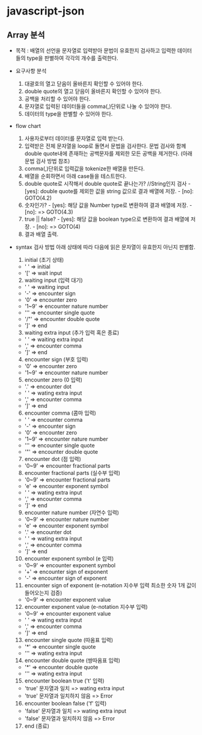 # javascript-json

## Array 분석
- 목적 : 배열의 선언을 문자열로 입력받아 문법이 유효한지 검사하고 입력한 데이터들의 type을 판별하여 각각의 개수를 출력한다.

- 요구사항 분석
  1. 대괄호의 열고 닫음이 올바른지 확인할 수 있어야 한다.
  2. double quote의 열고 닫음이 올바른지 확인할 수 있어야 한다.
  3. 공백을 처리할 수 있어야 한다.
  4. 문자열로 입력된 데이터들을 comma(,)단위로 나눌 수 있어야 한다.
  5. 데이터의 type을 판별할 수 있어야 한다.

- flow chart
  1. 사용자로부터 데이터를 문자열로 입력 받는다.
  2. 입력받은 전체 문자열을 loop로 돌면서 문법을 검사한다.
    문법 검사와 함께 double quote내에 존재하는 공백문자를 제외한 모든 공백을 제거한다.
    (아래 문법 검사 방법 참조)
  3. comma(,)단위로 입력값을 tokenize한 배열을 만든다.
  4. 배열을 순회하면서 아래 case들을 테스트한다.
    1. double quote로 시작해서 double quote로 끝나는가? //String인지 검사
      - [yes]: double quote를 제외한 값을 string 값으로 결과 배열에 저장.
      - [no]:  GOTO(4.2)
    2. 숫자인가?
      - [yes]: 해당 값을 Number type로 변환하여 결과 배열에 저장.
      - [no]: => GOTO(4.3)
    3. true || false?
      - [yes]: 해당 값을 boolean type으로 변환하여 결과 배열에 저장.
      - [no]: => GOTO(4)
  5. 결과 배열 출력.

- syntax 검사 방법
  아래 상태에 따라 다음에 읽은 문자열이 유효한지 아닌지 판별함.
  1. initial (초기 상태)
    - ' ' => initial
    - '[' => wait input

  2. waiting input (입력 대기)
    - ' ' => waiting input
    - '-' => encounter sign
    - '0' => encounter zero
    - '1~9' => encounter nature number
    - '\'' => encounter single quote
    - '/"' => encounter double quote
    - ']' => end

  3. waiting extra input (추가 입력 혹은 종료)
    - ' ' => waiting extra input
    - ',' => encounter comma
    - ']' => end

  4. encounter sign (부호 입력)
    - '0' => encounter zero
    - '1~9' => encounter nature number

  5. encounter zero (0 입력)
    - '.' => encounter dot
    - ' ' => wating extra input
    - ',' => encounter comma
    - ']' => end

  6. encounter comma (콤마 입력)
    - ' ' => encounter comma
    - '-' => encounter sign
    - '0' => encounter zero
    - '1~9' => encounter nature number
    - '\'' => encounter single quote
    - '\"' => encounter double quote

  7. encounter dot (점 입력)
    - '0~9' => encounter fractional parts

  8. encounter fractional parts (실수부 입력)
    - '0~9' => encounter fractional parts
    - 'e' => encounter exponent symbol
    - ' ' => wating extra input
    - ',' => encounter comma
    - ']' => end

  9. encounter nature number (자연수 입력)
    - '0~9' => encounter nature number
    - 'e' => encounter exponent symbol
    - '.' => encounter dot
    - ' ' => wating extra input
    - ',' => encounter comma
    - ']' => end

  10. encounter exponent symbol (e 입력)
    - '0~9' => encounter exponent symbol
    - '+' => encounter sign of exponent
    - '-' => encounter sign of exponent

  11. encounter sign of exponent (e-notation 지수부 입력 최소한 숫자 1개 값이 들어오는지 검증)
    - '0~9' => encounter exponent value

  12. encounter exponent value (e-notation 지수부 입력)
    - '0~9' => encounter exponent value
    - ' ' => wating extra input
    - ',' => encounter comma
    - ']' => end

  13. encounter single quote (따옴표 입력)
    - '\*' => encounter single quote
    - '\'' => wating extra input

  14. encounter double quote (쌍따옴표 입력)
    - '\*' => encounter double quote
    - '\'' => wating extra input

  15. encounter boolean true ('t' 입력)
    - 'true' 문자열과 일치 => wating extra input
    - 'true' 문자열과 일치하지 않음 => Error

  16. encounter boolean false ('f' 입력)
    - 'false' 문자열과 일치 => wating extra input
    - 'false' 문자열과 일치하지 않음 => Error

  17. end (종료)
